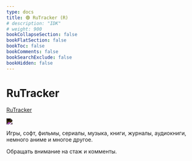 ```yaml
---
type: docs
title: 🟢 RuTracker (R)
# description: "IDK"
# weight: 900
bookCollapseSection: false
bookFlatSection: false
bookToc: false
bookComments: false
bookSearchExclude: false
bookHidden: false
---
```


# RuTracker

[RuTracker](https://rutracker.org/?nt)

<img src="@img/rutracker-screenshot.jpg" style="filter: invert(1);">

Игры, софт, фильмы, сериалы, музыка, книги, журналы, аудиокниги, немного аниме и многое другое.

Обращать внимание на стаж и комменты.
